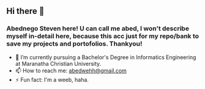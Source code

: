 ## Hi there 👋
### Abednego Steven here! U can call me abed, I won't describe myself in-detail here, because this acc just for my repo/bank to save my projects and portofolios. Thankyou!


- 🔭 I’m currently pursuing a Bachelor's Degree in Informatics Engineering at Maranatha Christian University.
- 📫 How to reach me: abedwehh@gmail.com
- ⚡ Fun fact: I'm a weeb, haha.

